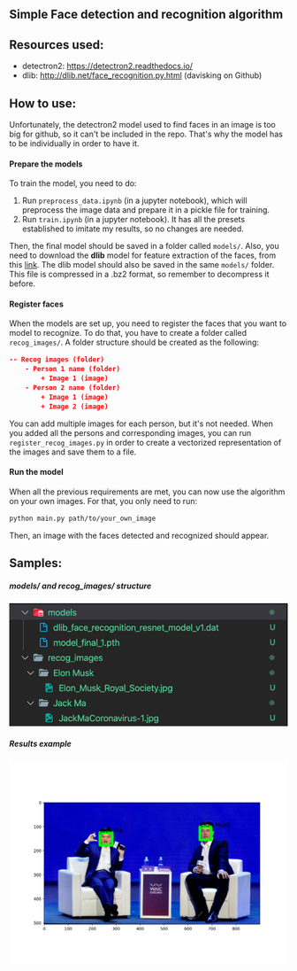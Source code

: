 Simple Face detection and recognition algorithm
---

## Resources used:
* detectron2: https://detectron2.readthedocs.io/
* dlib: http://dlib.net/face_recognition.py.html (davisking on Github)

## How to use: 
Unfortunately, the detectron2 model used to find faces in an image is too big for github, so it can't be included in the repo. That's why the model has to be individually in order to have it. 

#### Prepare the models
To train the model, you need to do:
1. Run ```preprocess_data.ipynb``` (in a jupyter notebook), which will preprocess the image data and prepare it in a pickle file for training. 
2. Run ```train.ipynb``` (in a jupyter notebook). It has all the presets established to imitate my results, so no changes are needed.

Then, the final model should be saved in a folder called `models/`. 
Also, you need to download the **dlib** model for feature extraction of the faces, from this [link](http://dlib.net/files/dlib_face_recognition_resnet_model_v1.dat.bz2). The dlib model should also be saved in the same `models/` folder. This file is compressed in a .bz2 format, so remember to decompress it before. 

#### Register faces
When the models are set up, you need to register the faces that you want to model to recognize. 
To do that, you have to create a folder called `recog_images/`. A folder structure should be created as the following:
```json
-- Recog images (folder)
    - Person 1 name (folder)
        + Image 1 (image)
    - Person 2 name (folder)
        + Image 1 (image)
        + Image 2 (image)
```

You can add multiple images for each person, but it's not needed. 
When you added all the persons and corresponding images, you can run ```register_recog_images.py``` in order to create a vectorized representation of the images and save them to a file. 

#### Run the model 
When all the previous requirements are met, you can now use the algorithm on your own images. 
For that, you only need to run:
```bash
python main.py path/to/your_own_image
```

Then, an image with the faces detected and recognized should appear. 


## Samples: 
##### models/ and recog_images/ structure
![Recog images structure](https://github.com/matedavid/simple_face_recognition/blob/master/.github/Recog_images%20structure_example_1.png)
##### Results example
![Algorithm in work example](https://github.com/matedavid/simple_face_recognition/blob/master/.github/Result_1_elon-jack.png)